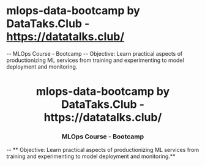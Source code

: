 # mlops-data-bootcamp by DataTaks.Club - https://datatalks.club/

-- MLOps Course - Bootcamp
-- Objective: Learn practical aspects of productionizing ML services from training and experimenting to model deployment and monitoring.

<h1 align="center"> mlops-data-bootcamp by DataTaks.Club - https://datatalks.club/ </h1>
<h3 align="center"> MLOps Course - Bootcamp </h3>

-- ** Objective: Learn practical aspects of productionizing ML services from training and experimenting to model deployment and monitoring.**
